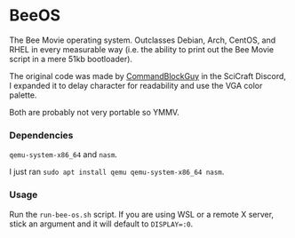 # BeeOS

The Bee Movie operating system. Outclasses Debian, Arch, CentOS, and RHEL in every measurable way (i.e. the ability to print out the Bee Movie script in a mere 51kb bootloader).

The original code was made by [CommandBlockGuy](https://github.com/commandblockguy) 
in the SciCraft Discord, I expanded it to delay character for readability and use the VGA color palette.

Both are probably not very portable so YMMV.

### Dependencies

`qemu-system-x86_64` and `nasm`.

I just ran `sudo apt install qemu qemu-system-x86_64 nasm`.

### Usage

Run the `run-bee-os.sh` script. If you are using WSL or a remote X server, stick an argument and it will default to `DISPLAY=:0`.

